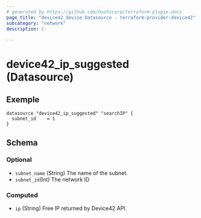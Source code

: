 ```yaml
---
# generated by https://github.com/hashicorp/terraform-plugin-docs
page_title: "device42_device Datasource - terraform-provider-device42"
subcategory: "network"
description: |-
  
---
```


# device42_ip_suggested (Datasource)

## Exemple 

```
datasource "device42_ip_suggested" "searchIP" {
  subnet_id    = 1
}
```


<!-- schema generated by tfplugindocs -->
## Schema

### Optional

- `subnet_name` (String) The name of the subnet.
- `subnet_id`(Int) The network ID

### Computed

- `ip` (String) Free IP returned by Device42 API.